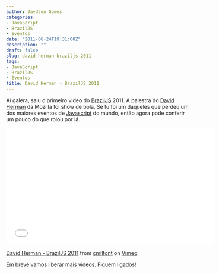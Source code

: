 ```yaml
---
author: Jaydson Gomes
categories:
- JavaScript
- BrazilJS
- Eventos
date: "2011-06-24T19:31:00Z"
description: ""
draft: false
slug: david-herman-braziljs-2011
tags:
- JavaScript
- BrazilJS
- Eventos
title: David Herman - BrazilJS 2011
---
```


Aí galera, saiu o primeiro video do [BrazilJS](http://braziljs.com.br) 2011.
A palestra do [David Herman](http://twitter.com/#!/littlecalculist) da Mozilla foi show de bola.
Se tu foi um daqueles que perdeu um dos maiores eventos de [Javascript](https://developer.mozilla.org/en/javascript) do mundo, então agora pode conferir um pouco do que rolou por lá.  

<iframe src="//player.vimeo.com/video/25453208" width="560" height="315" frameborder="0" webkitallowfullscreen mozallowfullscreen allowfullscreen></iframe> <p><a href="http://vimeo.com/25453208">David Herman - BrazilJS 2011</a> from <a href="http://vimeo.com/cmilfont">cmilfont</a> on <a href="https://vimeo.com">Vimeo</a>.</p>

Em breve vamos liberar mais videos. Fiquem ligados!